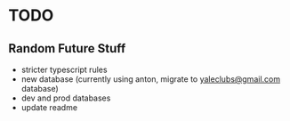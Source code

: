 # TODO

## Random Future Stuff

- stricter typescript rules
- new database (currently using anton, migrate to yaleclubs@gmail.com database)
- dev and prod databases
- update readme